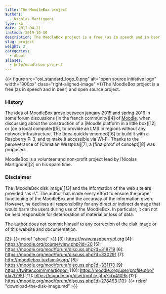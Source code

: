 ```yaml
---
title: The MoodleBox project
authors:
  - Nicolas Martignoni
type: kb
date: 2017-04-21
lastmod: 2019-10-30
description: The MoodleBox project is a free (as in speech and in beer) project that provides a complete Moodle learning management system with minimal infrastructure
slug: project
weight: 2
categories:
  - About
aliases:
  - help/moodlebox-project
---
```


{{< figure src="osi_standard_logo_0.png" alt="open source initiative logo" width="300px" class="right-aligned-image" >}}The MoodleBox project is a free (as in speech and in beer) and open source project.

### History

The idea of MoodleBox arose between january 2015 and spring 2016 in some forum discussions [in the french community][4] of [Moodle][1], when discussing about the construction of a [Moodle platform in a little box][12] or [on a local computer][5], to provide an LMS in regions without any network infrastructure. The [idea quickly emerged][6] to build it with a Raspberry Pi 3, and to make it accessible via Wi-Fi. Thanks to the perseverance of [Christian Westphal][7], a [first proof of concept][8] was proposed.

MoodleBox is a volunteer and non-profit project lead by [Nicolas Martignoni][2] on his spare time.

### Disclaimer

The [MoodleBox disk image][13] and the information of the web site are provided "as is". The author has made every effort to ensure the proper functioning of the MoodleBox and the accuracy of the information given. However, he declines all responsibility for any direct or indirect damage that would harm the users during use of the MoodleBox. In particular, it can not be held responsible for deterioration of material or loss of data.

The author does not commit himself to any correction of the disk image or of this website and documentation.

 [1]: https://moodle.org
 [2]: {{< relref "about" >}}
 [3]: https://www.raspberrypi.org
 [4]: https://moodle.org/course/view.php?id=20
 [5]: https://moodle.org/mod/forum/discuss.php?d=318719
 [6]: https://moodle.org/mod/forum/discuss.php?d=330291
 [7]: http://moodlebox.tuxfamily.org/
 [8]: https://moodle.org/mod/forum/discuss.php?d=331170
 [9]: https://twitter.com/nmartignoni
 [10]: https://moodle.org/user/profile.php?id=70180
 [11]: https://moodle.org/user/profile.php?id=41095
 [12]: https://moodle.org/mod/forum/discuss.php?d=278493
 [13]: {{< relref "download-the-disk-image.md" >}}

